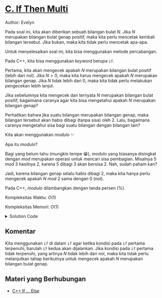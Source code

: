 # [C. If Then Multi](https://tlx.toki.id/courses/basic/chapters/05/problems/C)

Author: Evelyn

Pada soal ini, kita akan diberikan sebuah bilangan bulat $N$. Jika $N$ merupakan bilangan bulat genap positif, maka kita perlu mencetak kembali bilangan tersebut. Jika bukan, maka kita tidak perlu mencetak apa-apa.

Untuk menyelesaikan soal ini, kita bisa menggunakan metode percabangan.

Pada C++, kita bisa menggunakan *keyword* berupa `if`.

Pertama, kita akan mengecek apakah $N$ merupakan bilangan bulat positif (lebih dari nol). Jika $N > 0$, maka kita harus mengecek apakah $N$ merupakan bilangan genap. Jika $N$ tidak lebih dari 0, maka kita tidak perlu melakukan pengecekan lebih lanjut.

Jika sebelumnya kita mengecek dan ternyata $N$ merupakan bilangan bulat positif, bagaimana caranya agar kita bisa mengetahui apakah $N$ merupakan bilangan genap?

Perhatikan bahwa jika suatu bilangan merupakan bilangan genap, maka bilangan tersebut akan habis dibagi (tanpa sisa) oleh 2. Lalu, bagaimana caranya mengetahui sisa bagi suatu bilangan dengan bilangan lain?

Kita akan menggunakan *modulo* ✨

Apa itu *modulo*?

Bagi yang belum tahu (mungkin tempe 😁), *modulo* yang biasanya disingkat dengan *mod* merupakan operasi untuk mencari sisa pembagian. Misalnya $5$ $mod$ $3$ hasilnya 2, karena 5 dibagi 3 akan bersisa 2. Nah, sudah paham kan?

Jadi, karena bilangan genap selalu habis dibagi 2, maka kita hanya perlu mengecek apakah $N$ $mod$ $2$ sama dengan 0 (nol).

Pada C++, *modulo* dilambangkan dengan tanda persen (%).

Kompleksitas Waktu: $O(1)$

Kompleksitas Memori: $O(1)$

<details>
  <summary>Solution Code</summary>

```c++
#include <bits/stdc++.h>
using namespace std;
int main() {
  int N;
  cin >> N;
  if (N > 0) {
    if (N % 2 == 0) {
      cout << N;
    }
  }
  return 0;
}
```
</details>

## Komentar

Kita menggunakan `if` di dalam `if` agar ketika kondisi pada `if` pertama terpenuhi, barulah `if` kedua akan dijalankan. Jika kondisi pada `if` pertama tidak terpenuhi, yang artinya $N$ tidak lebih dari nol, maka kita tidak perlu melanjutkan tahap berikutnya untuk mengecek apakah $N$ merupakan bilangan bulat genap.

## Materi yang Berhubungan

- [C++ If ... Else](https://www.w3schools.com/cpp/cpp_conditions.asp)